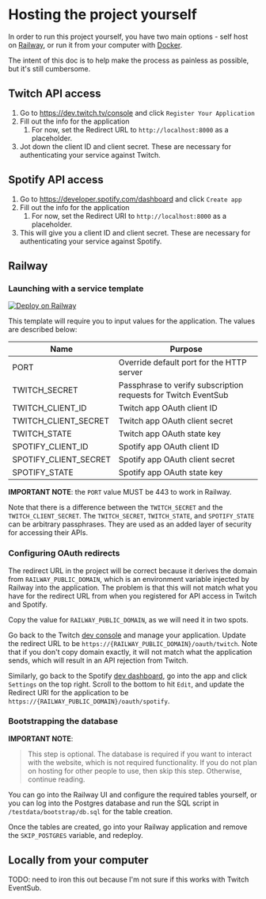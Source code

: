 Hosting the project yourself
============================
In order to run this project yourself, you have two main options - self host on [Railway](https://railway.app), 
or run it from your computer with [Docker](https://www.docker.com).

The intent of this doc is to help make the process as painless as possible, but it's still cumbersome. 

## Twitch API access
1. Go to https://dev.twitch.tv/console and click `Register Your Application`
1. Fill out the info for the application
    1. For now, set the Redirect URL to `http://localhost:8000` as a placeholder. 
1. Jot down the client ID and client secret. These are necessary for authenticating your service against Twitch.

## Spotify API access
1. Go to https://developer.spotify.com/dashboard and click `Create app`
1. Fill out the info for the application
    1. For now, set the Redirect URI to `http://localhost:8000` as a placeholder.
1. This will give you a client ID and client secret. These are necessary for authenticating your service against Spotify.

## Railway
### Launching with a service template

[![Deploy on Railway](https://railway.app/button.svg)](https://railway.app/template/DoTt23?referralCode=a3qIN3)

This template will require you to input values for the application. The values are described below:

| Name                  | Purpose                                                          |
| --------------------- | ---------------------------------------------------------------- |
| PORT                  | Override default port for the HTTP server                        |
| TWITCH_SECRET         | Passphrase to verify subscription requests for Twitch EventSub   |
| TWITCH_CLIENT_ID      | Twitch app OAuth client ID                                       |
| TWITCH_CLIENT_SECRET  | Twitch app OAuth client secret                                   |
| TWITCH_STATE          | Twitch app OAuth state key                                       |
| SPOTIFY_CLIENT_ID     | Spotify app OAuth client ID                                      |
| SPOTIFY_CLIENT_SECRET | Spotify app OAuth client secret                                  |
| SPOTIFY_STATE         | Spotify app OAuth state key                                      |

**IMPORTANT NOTE**: the `PORT` value MUST be 443 to work in Railway.

Note that there is a difference between the `TWITCH_SECRET` and the `TWITCH_CLIENT_SECRET`. 
The `TWITCH_SECRET`, `TWITCH_STATE`, and `SPOTIFY_STATE` can be arbitrary passphrases. They are used as an added
layer of security for accessing their APIs. 

### Configuring OAuth redirects
The redirect URL in the project will be correct because it derives the domain from `RAILWAY_PUBLIC_DOMAIN`, 
which is an environment variable injected by Railway into the application. The problem is that this will not
match what you have for the redirect URL from when you registered for API access in Twitch and Spotify.

Copy the value for `RAILWAY_PUBLIC_DOMAIN`, as we will need it in two spots.

Go back to the Twitch [dev console](https://dev.twitch.tv/console) and manage your application. Update the
redirect URL to be `https://{RAILWAY_PUBLIC_DOMAIN}/oauth/twitch`. Note that if you don't copy domain exactly,
it will not match what the application sends, which will result in an API rejection from Twitch.

Similarly, go back to the Spotify [dev dashboard](https://developer.spotify.com/dashboard), go into the app and click
`Settings` on the top right. Scroll to the bottom to hit `Edit`, and update the Redirect URI for the application to be
`https://{RAILWAY_PUBLIC_DOMAIN}/oauth/spotify`.  

### Bootstrapping the database

**IMPORTANT NOTE**:
> This step is optional. The database is required if you want to interact with the website, which is not required functionality. 
If you do not plan on hosting for other people to use, then skip this step. Otherwise, continue reading. 

You can go into the Railway UI and configure the required tables yourself, or you can
log into the Postgres database and run the SQL script in `/testdata/bootstrap/db.sql` for
the table creation.

Once the tables are created, go into your Railway application and remove the `SKIP_POSTGRES` variable, and 
redeploy.

## Locally from your computer

TODO: need to iron this out because I'm not sure if this works with Twitch EventSub. 
